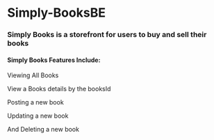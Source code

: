 # Simply-BooksBE

<h3>Simply Books is a storefront for users to buy and sell their books</h3>
<h4>Simply Books Features Include:</h4>
<p>Viewing All Books</p>
<p>View a Books details by the booksId</p>
<p>Posting a new book</p>
<p>Updating a new book</p>
<p>And Deleting a new book</p>
